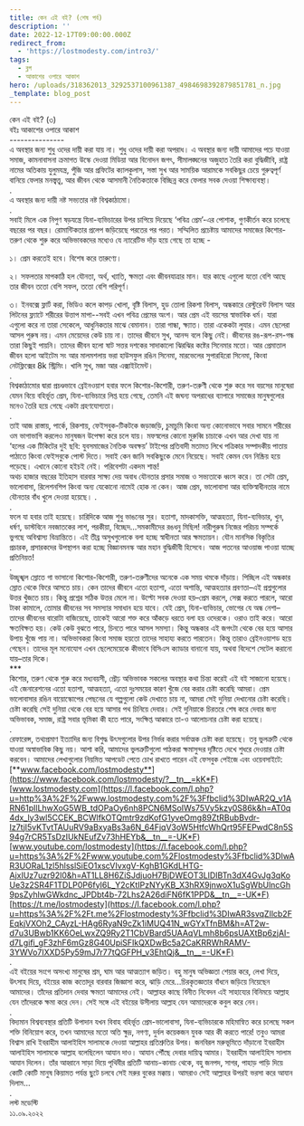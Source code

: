 ```yaml
---
title: কেন এই বই? (শেষ পর্ব)
description: ''
date: 2022-12-17T09:00:00.000Z
redirect_from:
  - 'https://lostmodesty.com/intro3/'
tags:
  - ব্লগ
  - আকাশের ওপারে আকাশ
hero: /uploads/318362013_3292537100961387_4984698392879851781_n.jpg
_template: blog_post
---
```


কেন এই বই? (৩)  
বইঃ আকাশের ওপারে আকাশ  
\---------------  
এ অবস্থার জন্য শুধু ওদের দায়ী করা যায় না। শুধু ওদের দায়ী করা অপরাধ। এ অবস্থার জন্য দায়ী আমাদের পচে যাওয়া সমাজ, কামনাবাসনা ক্রমাগত উস্কে দেওয়া মিডিয়া আর বিনোদন জগৎ, সীমালঙ্ঘনের অজুহাত তৈরি করা বুদ্ধিজীবি, রাষ্ট্র নামের অতিকায় যুলুমযন্ত্র, পুঁজি আর প্রফিটের ক্যালকুলাস, সস্তা সুখ আর সাময়িক আরামকে সবকিছুর চেয়ে গুরুত্বপূর্ণ বানিয়ে ফেলার মনস্ত্বত্ত্ব, আর জীবন থেকে আসমানী নৈতিকতাকে বিচ্ছিন্ন করে ফেলার সবক দেওয়া শিক্ষাব্যবস্থা।  
.  
এ অবস্থার জন্য দায়ী নষ্ট সভ্যতার নষ্ট বিশ্বকাঠামো।  
.  
সবাই মিলে এক নিপুণ ষড়যন্ত্রে যিনা-ব্যভিচারের উপর চাপিয়ে দিয়েছে ‘পবিত্র প্রেম’-এর পোশাক, গুণকীর্তন করে চলেছে বছরের পর বছর। রোমান্টিকতার প্রলেপ জড়িয়েছে পরতের পর পরত। সম্মিলিত প্রচেষ্টায় আমাদের সমাজের কিশোর-তরুণ থেকে শুরু করে অভিভাবকদের মধ্যেও যে ন্যারেটিভ দাঁড় হয়ে গেছে তা হচ্ছে -  
  
১। প্রেম করতেই হবে। বিশেষ করে তারুণ্যে।  
  
২। সফলতার মাপকাঠি হল যৌনতা, অর্থ, খ্যাতি, ক্ষমতা এবং জীবনযাত্রার মান। যার কাছে এগুলো যতো বেশি আছে তার জীবন ততো বেশি সফল, ততো বেশি পরিপূর্ণ।  
  
৩। ইনবক্সে ফ্লার্ট করা, ভিডিও কলে কাপড় খোলা, বৃষ্টি বিলাস, হুড তোলা রিকশা বিলাস, অন্ধকারে রেস্টুরেন্ট বিলাস আর লিটনের ফ্ল্যাটে শরীরের উত্তাপ মাপা--সবই এখন পবিত্র প্রেমের অংশ। আর প্রেম এই বয়সের স্বাভাবিক ধর্ম। যারা এগুলো করে না তারা সেকেলে, আধুনিকতার মাঝে বেমানান। তারা গান্ধা, ক্ষ্যাত। তারা একেকটা লুযার। এমন ছেলেরা আসল পুরুষ নয়। এমন মেয়েদের কেউ চায় না। তাদের জীবনে সুখ, আনন্দ বলে কিছু নেই। জীবনের রঙ-রূপ-রস-গন্ধ তারা কিছুই পায়নি। তাদের জীবন হলো ষাট সত্তর দশকের সাদাকালো ঝিরঝির কষ্টের সিনেমার মতো। আর প্রেমাতাল জীবন হলো আইটেম সং আর মালমশলায় ভরা হাউসফুল রঙিন সিনেমা, মারভেলের সুপারহিরো সিনেমা, কিংবা নেটফ্লিক্সের 8k স্ট্রিমিং। খালি সুখ, মজা আর এক্সাইটমেন্ট।  
.  
বিশ্বকাঠামোর দ্বারা প্রচণ্ডভাবে ব্রেইনওয়াশ হবার ফলে কিশোর-কিশোরী, তরুণ-তরুণী থেকে শুরু করে সব বয়সের মানুষেরা যেমন বিয়ে বহির্ভূত প্রেম, যিনা-ব্যভিচারে লিপ্ত হয়ে গেছে, তেমনি এই জঘন্য অপরাধের ব্যাপারে সমাজের মানুষগুলোর মনেও তৈরি হয়ে গেছে একটা গ্রহণযোগ্যতা।  
.  
তাই আজ রাস্তায়, পার্কে, রিকশায়, ফেইসবুক-টিকটকে জড়াজড়ি, চুমাচুমি কিংবা অন্য কোনোভাবে সবার সামনে শরীরের ওম ভাগাভাগি করলেও মানুষজন উপেক্ষা করে চলে যায়। মফস্বলের কোনো মুরুব্বি চাচাকে এখন আর দেখা যায় না ‘হলের এক টিকিটের দুই ছবি: যুবসমাজের নৈতিক অবক্ষয়’ টাইপের প্রতিবাদী মতামত লিখে পত্রিকার সম্পাদকীয় পাতায় পাঠাতে কিংবা ফেইসবুকে পোস্ট দিতে। সবাই কেন জানি সবকিছুকে মেনে নিয়েছে। সবাই কেমন যেন নিষ্ক্রিয় হয়ে পড়েছে। এখানে কোনো হইচই নেই। পরিবেশটা একদম শান্ত!  
অথচ হাজার বছরের ইতিহাস বারবার সাক্ষ্য দেয় অবাধ যৌনতার প্রসার সমাজ ও সভ্যতাকে ধ্বংস করে। তা সেটা প্রেম, ভালোবাসা, রিলেশনশিপ কিংবা অন্য যেকোনো নামেই হোক না কেন। আজ প্রেম, ভালোবাসা আর ব্যক্তিস্বাধীনতার নামে যৌনতার বাঁধ খুলে দেওয়া হয়েছে। .  
.  
ফলে যা হবার তাই হয়েছে। চারিদিকে আজ শুধু ভাঙনের সুর। হতাশা, মাদকাসক্তি, আত্মহত্যা, যিনা-ব্যভিচার, খুন, ধর্ষণ, ডাস্টবিনে নবজাতকের লাশ, পরকীয়া, বিচ্ছেদ...সমকামীদের রঙধনু মিছিল! নারীপুরুষ নিজের পরিচয় সম্পর্কে ভুগছে অবিশ্বাস্য বিভ্রান্তিতে। এই তীব্র অসুখগুলোকে বলা হচ্ছে স্বাধীনতা আর ক্ষমতায়ন। যৌন মানসিক বিকৃতির প্রচারক, প্রসারকদের উপস্থাপন করা হচ্ছে বিজ্ঞানমনস্ক আর মহান বুদ্ধিজীবী হিসেবে। আজ পতনের আওয়াজ পাওয়া যাচ্ছে প্রতিনিয়ত!  
.  
উচ্ছৃঙ্খল স্রোতে গা ভাসানো কিশোর-কিশোরী, তরুণ-তরুণীদের অনেকে এক সময় থমকে দাঁড়ায়। পিচ্ছিল এই অন্ধকার স্রোত থেকে ফিরে আসতে চায়। কেন তাদের জীবনে এতো হতাশা, এতো অশান্তি, আত্মহত্যার প্রবণতা–এই প্রশ্নগুলোর উত্তর খুঁজতে চায়। কিন্তু প্রশ্নের সঠিক উত্তর মেলে না। উল্টো সবক দেওয়া হয়–প্রেম করলে, সেক্স করতে পারলে, আরো টাকা কামালে, তোমার জীবনের সব সমস্যার সমাধান হয়ে যাবে। যেই প্রেম, যিনা-ব্যভিচার, ভোগের যে অন্ধ নেশা–তাদের জীবনের বারোটা বাজিয়েছে, তাকেই আরো শক্ত করে আঁকড়ে ধরতে বলা হয় ওদেরকে। ওরাও তাই করে। আরো ক্ষতবিক্ষত হয়। কেউ কেউ বুঝতে পারে, চিনতে পারে আসল সমস্যা। কিন্তু অন্ধকার এই জগৎটা থেকে বের হয়ে আসার উপায় খুঁজে পায় না। অভিভাবকরা কিংবা সমাজ হয়তো তাদের সাহায্য করতে পারতেন। কিন্তু তারাও ব্রেইনওয়াশড হয়ে গেছেন। তাদের মূল মনোযোগ এখন ছেলেমেয়েকে কীভাবে বিসিএস ক্যাডার বানানো যায়, অথবা বিদেশে সেটেল করানো যায়–তার দিকে।  
\***  
কিশোর, তরুণ থেকে শুরু করে মধ্যবয়সী, প্রৌঢ় অভিভাবক সকলের অবস্থার কথা চিন্তা করেই এই বই সাজানো হয়েছে। এই জেনারেশনের এতো হতাশা, আত্মহত্যা, এতো দুঃসময়ের কারণ খুঁজে বের করার চেষ্টা করেছি আমরা। প্রেম ভালোবাসার রঙিন বায়োস্কোপের পেছনের যে গল্পগুলো কেউ দেখাতে চায় না, আমরা সেই দুনিয়া দেখানোর চেষ্টা করেছি। চেষ্টা করেছি সেই দুনিয়া থেকে বের হয়ে আসার পথ চিনিয়ে দেবার। সেই দুনিয়াকে চিরতরে শেষ করে দেবার জন্য অভিভাবক, সমাজ, রাষ্ট্র সবার ভূমিকা কী হতে পারে, সংক্ষিপ্ত আকারে তা-ও আলোচনার চেষ্টা করা হয়েছে।  
.  
রেফারেন্স, তথ্যপ্রমাণ ইত্যাদির জন্য বিশুদ্ধ উৎসগুলোর উপর নির্ভর করার সর্বাত্মক চেষ্টা করা হয়েছে। তবু ভুলত্রুটি থেকে যাওয়া অস্বাভাবিক কিছু নয়। আশা করি, আমাদের ভুলত্রুটিগুলো পাঠকরা ক্ষমাসুন্দর দৃষ্টিতে দেখে শুধরে দেওয়ার চেষ্টা করবেন। আমাদের লেখাগুলোর নিয়মিত আপডেট পেতে চোখ রাখতে পারেন এই ফেসবুক পেইজে এবং ওয়েবসাইটে:  
[**www.facebook.com/lostmodesty**](https://www.facebook.com/lostmodesty/?__tn__=kK*F)  
[www.lostmodesty.com](https://l.facebook.com/l.php?u=http%3A%2F%2Fwww.lostmodesty.com%2F%3Ffbclid%3DIwAR2Q_v1ARN61pIlLhwXoG5WB_tdOPaOy6nh8PCN6MSoIWs75Vy5kzy0S86k&h=AT0q4dx_ly3wl5CCEK_BCWlfkOTQmtr9zdKofG1yveOmg89ZtRBubBvdr-Iz7tjI5vKTvtTAUuRV9aBxyaBs3a6N_64FjqV3oW5HtfcWhQrt95FEPwdC8n5S94g7rCR5TsDzIUkNEufZv73hHEYb&__tn__=-UK*F)  
[www.youtube.com/lostmodesty](https://l.facebook.com/l.php?u=https%3A%2F%2Fwww.youtube.com%2Flostmodesty%3Ffbclid%3DIwAR3UORaL1zl5hlsslSiEO1xscVIvxgV-KghB1GKdLHTG-AjxIUz7uzr92l0&h=AT1LL8H6ZiSJdjuoH7BjDWEOT3LlDIBTn3dX4GvJg3qKoUe3z2SR4F1TDLP0P6fyI6L_Y2cKtIPzNYyKB_X3hRX9jnwoX1uSgWbUlncGh9psZyhlwGWkdnc_JPDbt4b-72Lhs2A26diFN6fK1PPD&__tn__=-UK*F)  
[https://t.me/lostmodesty](https://l.facebook.com/l.php?u=https%3A%2F%2Ft.me%2Flostmodesty%3Ffbclid%3DIwAR3svqZIlcb2FEqkjVXOh2_CAyzL-HAg6RyaN9cZk1iMUQ41N_wGYxTfnBM&h=AT2w-d7u3UBwb1KK6OeLwxZQ9Ry2T1CbVBard5UAAqVLmh8b6psUAXtBp6zjAI-d7Lgifi_gF3zhF6mGz8G40UpiSFIkQXDwBc5a2CaKRRWhRAMV-3YWVo7IXXD5Py59mJ7r77tQGFPH_v3EhtQj&__tn__=-UK*F)  
.  
এই বইয়ের সংগে অসংখ্য মানুষের শ্রম, ঘাম আর আত্মত্যাগ জড়িত। বহু মানুষ অভিজ্ঞতা শেয়ার করে, লেখা দিয়ে, উৎসাহ দিয়ে, বইয়ের কাজ কতোদূর বারবার জিজ্ঞাসা করে, ঝাড়ি মেরে...চিরকৃতজ্ঞতার বাঁধনে জড়িয়ে নিয়েছেন আমাদের। তাঁদের প্রতিদান দেবার ক্ষমতা আমাদের নেই। আল্লাহর কাছে বিনীত নিবেদন এই সাহায্যের বিনিময়ে আল্লাহ যেন তাঁদেরকে ক্ষমা করে দেন। সেই সঙ্গে এই বইয়ের উসীলায় আল্লাহ যেন আমাদেরকে কবুল করে নেন।  
.  
বিদ্যমান বিশ্বব্যবস্থার প্রতিটি উপাদান যখন বিবাহ বহির্ভূত প্রেম-ভালোবাসা, যিনা-ব্যভিচারকে মহিমান্বিত করে চলেছে সকল শক্তি বিনিয়োগ করে, তখন আমাদের মতো অতি ক্ষুদ্র, নগণ্য, দুর্বল কয়েকজন যুবক আর কী করতে পারে! তবুও আমরা বিশ্বাস রাখি ইবরাহীম আলাইহিস সালামকে দেওয়া আল্লাহর প্রতিশ্রুতির উপর। জনবিরল মরুভূমিতে দাঁড়ানো ইবরাহীম আলাইহিস সালামকে আল্লাহ বলেছিলেন আযান দাও। আযান পৌঁছে দেবার দায়িত্ব আমার। ইবরাহীম আলাইহিস সালাম আযান দিলেন। তাঁর আহ্বানে সাড়া দিয়ে পৃথিবীর প্রতিটি আনাচ-কানাচ থেকে, বহু জনপদ, সাগর, পাহাড় পাড়ি দিয়ে কোটি কোটি মানুষ কিয়ামত পর্যন্ত ছুটে চলবে সেই মরুর বুকের মক্কায়। আমরাও সেই আল্লাহর উপরই ভরসা করে আযান দিলাম…  
.  
লস্ট মডেস্টি  
১১.০৯.২০২২
